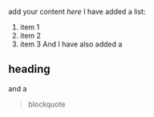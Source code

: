 add your content
*here*
I have added a list:
 1. item 1
 2. item 2
 3. item 3
And I have also added a
## heading
and a
> blockquote
